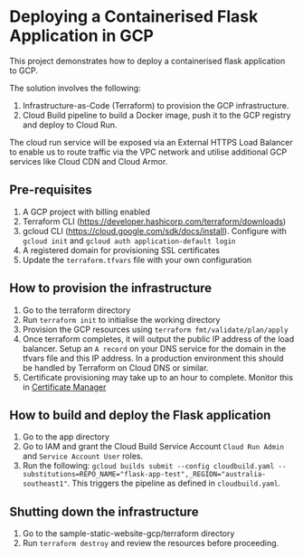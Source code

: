 
# Deploying a Containerised Flask Application in GCP

This project demonstrates how to deploy a containerised flask application to GCP. 

The solution involves the following:
1. Infrastructure-as-Code (Terraform) to provision the GCP infrastructure.
2. Cloud Build pipeline to build a Docker image, push it to the GCP registry and deploy to Cloud Run. 

The cloud run service will be exposed via an External HTTPS Load Balancer to enable us to route traffic via the VPC network and utilise additional GCP services like Cloud CDN and Cloud Armor.

## Pre-requisites
1. A GCP project with billing enabled
2. Terraform CLI (https://developer.hashicorp.com/terraform/downloads)
3. gcloud CLI (https://cloud.google.com/sdk/docs/install). Configure with `gcloud init` and `gcloud auth application-default login`
4. A registered domain for provisioning SSL certificates
5. Update the `terraform.tfvars` file with your own configuration

## How to provision the infrastructure
1. Go to the terraform directory
2. Run `terraform init` to initialise the working directory
3. Provision the GCP resources using `terraform fmt/validate/plan/apply`
4. Once terraform completes, it will output the public IP address of the load balancer. Setup an `A record` on your DNS service for the domain in the tfvars file and this IP address. In a production environment this should be handled by Terraform on Cloud DNS or similar. 
5. Certificate provisioning may take up to an hour to complete. Monitor this in [Certificate Manager](https://cloud.google.com/certificate-manager/docs/overview)

## How to build and deploy the Flask application
1. Go to the app directory 
2. Go to IAM and grant the Cloud Build Service Account `Cloud Run Admin` and `Service Account User` roles.
3. Run the following: 
`gcloud builds submit --config cloudbuild.yaml --substitutions=REPO_NAME="flask-app-test",_REGION="australia-southeast1"`. This triggers the pipeline as defined in `cloudbuild.yaml`.

## Shutting down the infrastructure
1. Go to the sample-static-website-gcp/terraform directory
2. Run `terraform destroy` and review the resources before proceeding.
